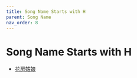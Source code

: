 ```yaml
---
title: Song Name Starts with H
parent: Song Name 
nav_order: 8
---
```


# Song Name Starts with H

- [花房姑娘](../../lyrics/Cui_Jian/huafangguniang.md)
